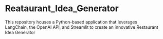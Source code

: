 # Reataurant_Idea_Generator
This repository houses a Python-based application that leverages LangChain, the OpenAI API, and Streamlit to create an innovative Restaurant Idea Generator
